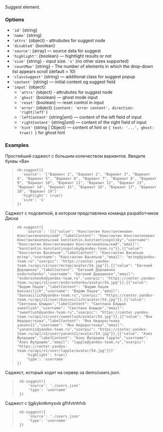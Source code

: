Suggest element.


### Options
 * `'id'` {string}
 * `'name'` {string}
 * `'attrs'` {object} - attrubutes for suggest node
 * `'disabled'` {boolean}
 * `'source'`: {array} — source data for suggest
 * `'highlight'`: {boolean} — hightlight results or not
 * `'size'` {string}  - input size. `'s'` (no other sizes supported)
 * `'countMax'` {string}  - The number of elements in which the drop-down list appears scroll (default = 10)
 * `'classSuggest'` {string} — additional class for suggest popup
 * `'content'` {string} — initial content og suggest field
 * `'input'` {object}:
    * `'attrs'` {object} - attrubutes for suggest node
    * `'ghost'` {boolean} — ghost mode input
    * `'reset'` {boolean} — reset control in input
    * `'error'` {object} `{content: 'error content', direction: 'right|left'}`
    * `'leftContent'` {string|xml} — content of the left field of input
    * `'rightContent'` {string|xml} — content of the right field of input
    * `'hint'` {string | Object} — content of hint or `{ text: '...', ghost: true() }` for ghost hint


### Examples
Простейший саджест с большим количеством вариантов. Введите буквы «Ва»

> <div example="suggest"/>                                                         
>
> ```yate                                                                         
> nb-suggest({
>   'source': '["Вариант 1", "Вариант 2", "Вариант 3", "Вариант 4", "Вариант 5", "Вариант 6", "Вариант 7", "Вариант 8", "Вариант 9", "Вариант 10", "Вариант 11", "Вариант 12", "Вариант 13", "Вариант 14", "Вариант 15", "Вариант 16", "Вариант 17", "Вариант 18", "Вариант 19"]'
>   'highlight': true()
>   'size': 's'
> })                                                                           
> ```                                                                             

Саджест с подсветкой, в котором представлена команда разработчиков Диска

> <div example="suggestUser"/>                                                         
>
> ```yate
>nb-suggest({
>     'source': '[{{"value": "Константин Константинович Константинопольский","labelContent": "Константин Константинович Константинопольский konstantin.konstantinopolsky","username": "Константин Константинович Константинопольский","email": "konstantin.konstantinopolsky@yandex-team.ru"}},{{"value": "Константин Васильев","labelContent": "Константин Васильев mctep","username": "Константин Васильев","email": "mctep@yandex-team.ru","userpic": "https://center.yandex-team.ru/api/v1/user/mctep/avatar/54.jpg"}},{{"value": "Евгений Дорошенко","labelContent": "Евгений Дорошенко esdoroshenko","username": "Евгений Дорошенко","email": "esdoroshenko@yandex-team.ru","userpic": "https://center.yandex-team.ru/api/v1/user/esdoroshenko/avatar/54.jpg"}},{{"value": "Вадим Пацев","labelContent": "Вадим Пацев basvasilich","username": "Вадим Пацев","email": "basvasilich@yandex-team.ru","userpic": "https://center.yandex-team.ru/api/v1/user/basvasilich/avatar/54.jpg"}},{{"value": "Светлана Блыщак","labelContent": "Светлана Блыщак sweetlush","username": "Светлана Блыщак","email": "sweetlush@yandex-team.ru","userpic": "https://center.yandex-team.ru/api/v1/user/sweetlush/avatar/54.jpg"}},{{"value": "Яна Недоросткова","labelContent": "Яна Недоросткова yanann11","username": "Яна Недоросткова","email": "yanann11@yandex-team.ru","userpic": "https://center.yandex-team.ru/api/v1/user/yanann11/avatar/54.jpg"}},{{"value": "Азиз Йулдошев","labelContent": "Азиз Йулдошев lapple","username": "Азиз Йулдошев","email": "lapple@yandex-team.ru","userpic": "https://center.yandex-team.ru/api/v1/user/lapple/avatar/54.jpg"}}]'
>     'highlight': true()
>     'type': 'username'
> })
> ```

Саджест, который ходит на сервер за demo/users.json.

> <div example="suggestUser2"/> 
>
> ```yate
>  nb-suggest({
>      'source': './users.json'
>      'type': 'username'
>  })
> ```

Саджест c ljgjkybntkmysvb gfhfvtnhfvb

> <div example="suggestUser3"/>
>
> ```yate
>  nb-suggest({
>      'source': './users.json'
>      'type': 'username'
>  })
> ```
